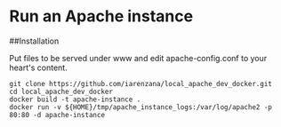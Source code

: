 # Run an Apache instance

##Installation

Put files to be served under www and edit apache-config.conf to your heart's content.

```
git clone https://github.com/iarenzana/local_apache_dev_docker.git
cd local_apache_dev_docker
docker build -t apache-instance .
docker run -v ${HOME}/tmp/apache_instance_logs:/var/log/apache2 -p 80:80 -d apache-instance
```
